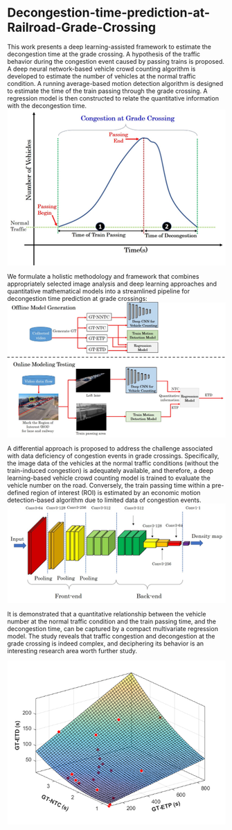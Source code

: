 # Decongestion-time-prediction-at-Railroad-Grade-Crossing
This work presents a deep learning-assisted framework to estimate the decongestion time at the grade crossing. A hypothesis of the traffic behavior during the congestion event caused by passing trains is proposed. A deep neural network-based vehicle crowd counting algorithm is developed to estimate the number of vehicles at the normal traffic condition. A running average-based motion detection algorithm is designed to estimate the time of the train passing through the grade crossing. A regression model is then constructed to relate the quantitative information with the decongestion time. 
![Test Image 1](/images/decongestion.jpg)


We formulate a holistic methodology and framework that combines appropriately selected image analysis and deep learning approaches and quantitative mathematical models into a streamlined pipeline for decongestion time prediction at grade crossings:
![Test Image 2](/images/system.jpg)

A differential approach is proposed to address the challenge associated with data deficiency of congestion events in grade crossings. Specifically, the image data of the vehicles at the normal traffic conditions (without the train-induced congestion) is adequately available, and therefore, a deep learning-based vehicle crowd counting model is trained to evaluate the vehicle number on the road. Conversely, the train passing time within a pre-defined region of interest (ROI) is estimated by an economic motion detection-based algorithm due to limited data of congestion events.
![Test Image 3](/images/CSRNet.jpg)

It is demonstrated that a quantitative relationship between the vehicle number at the normal traffic condition and the train passing time, and the decongestion time, can be captured by a compact multivariate regression model. The study reveals that traffic congestion and decongestion at the grade crossing is indeed complex, and deciphering its behavior is an interesting research area worth further study.

![Test Image 4](/images/3D-GT.png)
